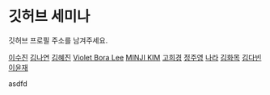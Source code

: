 # 깃허브 세미나 

깃허브 프로필 주소를 남겨주세요.

[이수진](https://github.com/sujinleeme) 
[김나연](https://github.com/nana-nykim)
[김혜진](https://github.com/hyejinkim1005)
[Violet Bora Lee](https://github.com/Violet-Bora-Lee)
[MINJI KIM](https://github.com/min-ji-kim/) 
[고희경](https://github.com/heekyong/)
[정주영](https://github.com/jungjuyoung)
[나라](https://github.com/narahan/)
[김화목](https://github.com/hwamok)
[김다빈](https://github.com/pippikim) 
[이윤재](https://github.com/leeyunjea) 


asdfd
